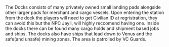 The Docks consists of many privately owned small landing pads alongside other larger pads for merchant and cargo vessels. 
Upon entering the station from the dock the players will need to get Civilian ID at regristration, they can avoid this but the NPC Jayli, will highly reccomend having one. 
Inside the docks there can be found many cargo holds and shipment based jobs and ships. 
The docks also have ships that lead down to Venus and the safe(and unsafe) mining zones.
The area is patrolled by VC Guards.